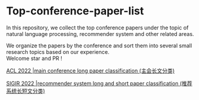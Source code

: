 # Top-conference-paper-list
In this repository, we collect the top conference papers under the topic of natural language processing,  recommender system and other related areas. 

We organize the papers by the conference and sort them into several small research topics based on our experience.  
Welcome star and PR !

[ACL 2022 |main conference long paper classification (主会长文分类)](./ACL_2022_main_long_papers_classification.md)

[SIGIR 2022 |recommender system long and short paper classification (推荐系统长短文分类)](./SIGIR_2022_recommendation_long_short_papers_classification.md)
